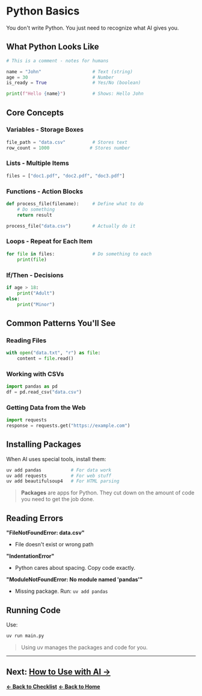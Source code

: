 # Python Basics

You don't write Python. You just need to recognize what AI gives you.

## What Python Looks Like

```python
# This is a comment - notes for humans

name = "John"                   # Text (string)
age = 30                        # Number
is_ready = True                 # Yes/No (boolean)

print(f"Hello {name}")          # Shows: Hello John
```

## Core Concepts

### Variables - Storage Boxes
```python
file_path = "data.csv"          # Stores text
row_count = 1000               # Stores number
```

### Lists - Multiple Items
```python
files = ["doc1.pdf", "doc2.pdf", "doc3.pdf"]
```

### Functions - Action Blocks
```python
def process_file(filename):     # Define what to do
    # Do something
    return result

process_file("data.csv")        # Actually do it
```
### Loops - Repeat for Each Item
```python
for file in files:              # Do something to each
    print(file)
```

### If/Then - Decisions
```python
if age > 18:
    print("Adult")
else:
    print("Minor")
```

## Common Patterns You'll See

### Reading Files
```python
with open("data.txt", "r") as file:
    content = file.read()
```

### Working with CSVs
```python
import pandas as pd
df = pd.read_csv("data.csv")
```

### Getting Data from the Web
```python
import requests
response = requests.get("https://example.com")
```

## Installing Packages

When AI uses special tools, install them:

```bash
uv add pandas           # For data work
uv add requests         # For web stuff
uv add beautifulsoup4   # For HTML parsing
```

> **Packages** are apps for Python. They cut down on the amount of code you need to get the job done.

## Reading Errors

**"FileNotFoundError: data.csv"**
- File doesn't exist or wrong path

**"IndentationError"**
- Python cares about spacing. Copy code exactly.

**"ModuleNotFoundError: No module named 'pandas'"**
- Missing package. Run: `uv add pandas`

## Running Code

Use:
```bash
uv run main.py
```

> Using uv manages the packages and code for you.

---
**Next: [How to Use with AI →](how-to-use-with-ai.md)**
---
**[← Back to Checklist](../getting-started.md)**
**[← Back to Home](../README.md)**
